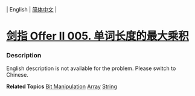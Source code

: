 | English | [简体中文](README.md) |

# [剑指 Offer II 005. 单词长度的最大乘积](https://leetcode-cn.com/problems/aseY1I)
 ### Description
<p>English description is not available for the problem. Please switch to Chinese.</p>

**Related Topics**  [Bit Manipulation](https://leetcode-cn.com/tag/bit-manipulation) [Array](https://leetcode-cn.com/tag/array) [String](https://leetcode-cn.com/tag/string) 